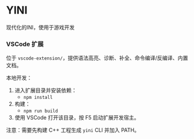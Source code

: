 # YINI
现代化的INI，使用于游戏开发

### VSCode 扩展

位于 `vscode-extension/`，提供语法高亮、诊断、补全、命令编译/反编译、内置文档。

本地开发：

1. 进入扩展目录并安装依赖：
   - `npm install`
2. 构建：
   - `npm run build`
3. 使用 VSCode 打开该目录，按 F5 启动扩展开发宿主。

注意：需要先构建 C++ 工程生成 `yini` CLI 并加入 PATH。
